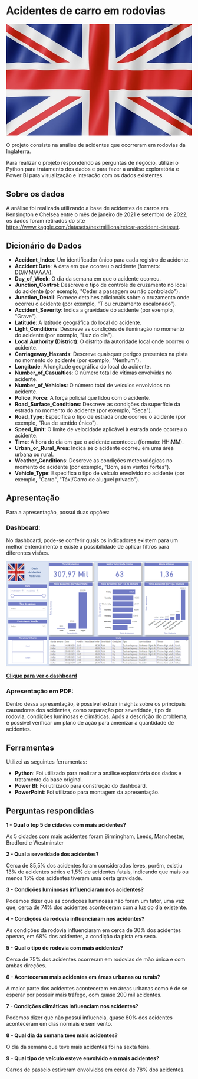 # Acidentes de carro em rodovias

![Logo](figures/assets/Bandeira-do-Reino-Unido-oficial.jpg)

O projeto consiste na análise de acidentes que ocorreram em rodovias da Inglaterra.

Para realizar o projeto respondendo as perguntas de negócio, utilizei o Python para tratamento dos dados e para fazer a análise exploratória e Power BI para visualização e interação com os dados existentes.

## Sobre os dados

A análise foi realizada utilizando a base de acidentes de carros em Kensington e Chelsea entre o mês de janeiro de 2021 e setembro de 2022, os dados foram retirados do site https://www.kaggle.com/datasets/nextmillionaire/car-accident-dataset.

## Dicionário de Dados

- **Accident_Index**: Um identificador único para cada registro de acidente.
- **Accident Date**: A data em que ocorreu o acidente (formato: DD/MM/AAAA).
- **Day_of_Week**: O dia da semana em que o acidente ocorreu.
- **Junction_Control**: Descreve o tipo de controle de cruzamento no local do acidente (por exemplo, "Ceder a passagem ou não controlado").
- **Junction_Detail**: Fornece detalhes adicionais sobre o cruzamento onde ocorreu o acidente (por exemplo, "T ou cruzamento escalonado").
- **Accident_Severity**: Indica a gravidade do acidente (por exemplo, "Grave").
- **Latitude**: A latitude geográfica do local do acidente.
- **Light_Conditions**: Descreve as condições de iluminação no momento do acidente (por exemplo, "Luz do dia").
- **Local Authority (District)**: O distrito da autoridade local onde ocorreu o acidente.
- **Carriageway_Hazards**: Descreve quaisquer perigos presentes na pista no momento do acidente (por exemplo, "Nenhum").
- **Longitude**: A longitude geográfica do local do acidente.
- **Number_of_Casualties**: O número total de vítimas envolvidas no acidente.
- **Number_of_Vehicles**: O número total de veículos envolvidos no acidente.
- **Police_Force**: A força policial que lidou com o acidente.
- **Road_Surface_Conditions**: Descreve as condições da superfície da estrada no momento do acidente (por exemplo, "Seca").
- **Road_Type**: Especifica o tipo de estrada onde ocorreu o acidente (por exemplo, "Rua de sentido único").
- **Speed_limit**: O limite de velocidade aplicável à estrada onde ocorreu o acidente.
- **Time**: A hora do dia em que o acidente aconteceu (formato: HH:MM).
- **Urban_or_Rural_Area**: Indica se o acidente ocorreu em uma área urbana ou rural.
- **Weather_Conditions**: Descreve as condições meteorológicas no momento do acidente (por exemplo, "Bom, sem ventos fortes").
- **Vehicle_Type**: Especifica o tipo de veículo envolvido no acidente (por exemplo, "Carro", "Táxi/Carro de aluguel privado").

## Apresentação

Para a apresentação, possuí duas opções:

### Dashboard:

No dashboard, pode-se conferir quais os indicadores existem para um melhor entendimento e existe a possibilidade de aplicar filtros para diferentes visões.

![Dashboard](figures/assets/dashboard.png)

**[Clique para ver o dashboard](https://app.powerbi.com/view?r=eyJrIjoiYmM5M2E1YzgtZGU1Yy00NDMwLThjYTUtZTNlZDBhZWE4ODgzIiwidCI6ImE5NjgwMmM4LTA0OTAtNDI3NC1iZDVmLTA5NzIxYWQzOWRjNiJ9)**

### Apresentação em PDF:

Dentro dessa apresentação, é possível extrair insights sobre os principais causadores dos acidentes, como separação por severidade, tipo de rodovia, condições luminosas e climáticas. Após a descrição do problema, é possível verificar um plano de ação para amenizar a quantidade de acidentes.

## Ferramentas

Utilizei as seguintes ferramentas:

- **Python**: Foi utilizado para realizar a análise exploratória dos dados e tratamento da base original.
- **Power BI**: Foi utilizado para construção do dashboard.
- **PowerPoint**: Foi utilizado para montagem da apresentação.

## Perguntas respondidas

**1 - Qual o top 5 de cidades com mais acidentes?**

As 5 cidades com mais acidentes foram Birmingham, Leeds, Manchester, Bradford e Westminster

**2 - Qual a severidade dos acidentes?**

Cerca de 85,5% dos acidentes foram considerados leves, porém, existiu 13% de acidentes sérios e 1,5% de acidentes fatais, indicando que mais ou menos 15% dos acidentes tiveram uma certa gravidade.

**3 - Condições luminosas influenciaram nos acidentes?**

Podemos dizer que as condições luminosas não foram um fator, uma vez que, cerca de 74% dos acidentes aconteceram com a luz do dia existente.

**4 - Condições da rodovia influenciaram nos acidentes?**

As condições da rodovia influenciaram em cerca de 30% dos acidentes apenas, em 68% dos acidentes, a condição da pista era seca.

**5 - Qual o tipo de rodovia com mais acidentes?**

Cerca de 75% dos acidentes ocorreram em rodovias de mão única e com ambas direções.

**6 - Aconteceram mais acidentes em áreas urbanas ou rurais?**

A maior parte dos acidentes aconteceram em áreas urbanas como é de se esperar por possuir mais tráfego, com quase 200 mil acidentes.

**7 - Condições climáticas influenciam nos acidentes?**

Podemos dizer que não possui influencia, quase 80% dos acidentes aconteceram em dias normais e sem vento.

**8 - Qual dia da semana teve mais acidentes?**

O dia da semana que teve mais acidentes foi na sexta feira.

**9 - Qual tipo de veículo esteve envolvido em mais acidentes?**

Carros de passeio estiveram envolvidos em cerca de 78% dos acidentes.
